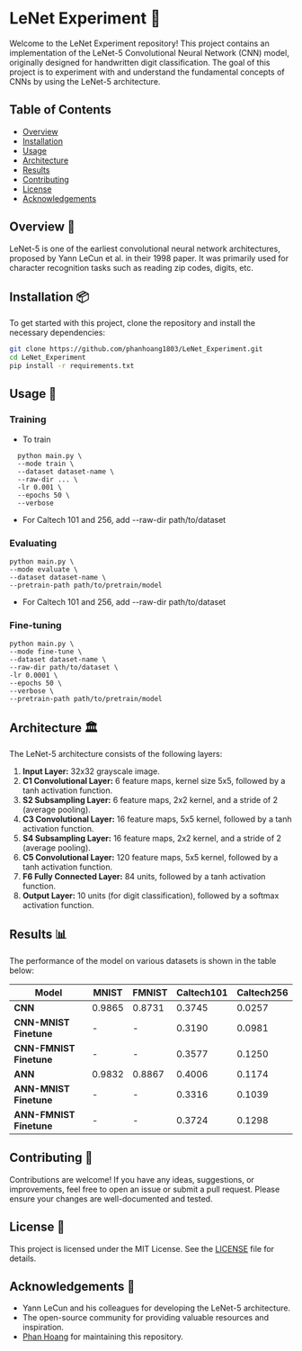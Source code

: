 # LeNet Experiment 🧪

Welcome to the LeNet Experiment repository! This project contains an implementation of the LeNet-5 Convolutional Neural Network (CNN) model, originally designed for handwritten digit classification. The goal of this project is to experiment with and understand the fundamental concepts of CNNs by using the LeNet-5 architecture.

## Table of Contents

- [Overview](#overview)
- [Installation](#installation)
- [Usage](#usage)
- [Architecture](#architecture)
- [Results](#results)
- [Contributing](#contributing)
- [License](#license)
- [Acknowledgements](#acknowledgements)

## Overview 📖

LeNet-5 is one of the earliest convolutional neural network architectures, proposed by Yann LeCun et al. in their 1998 paper. It was primarily used for character recognition tasks such as reading zip codes, digits, etc.

## Installation 📦

To get started with this project, clone the repository and install the necessary dependencies:

```sh
git clone https://github.com/phanhoang1803/LeNet_Experiment.git
cd LeNet_Experiment
pip install -r requirements.txt
```

## Usage 🚀

### Training
* To train
```Console
  python main.py \
  --mode train \
  --dataset dataset-name \
  --raw-dir ... \
  -lr 0.001 \
  --epochs 50 \
  --verbose
```
* For Caltech 101 and 256, add --raw-dir path/to/dataset

### Evaluating
```Console
python main.py \
--mode evaluate \
--dataset dataset-name \
--pretrain-path path/to/pretrain/model
```
* For Caltech 101 and 256, add --raw-dir path/to/dataset

### Fine-tuning
```Console
python main.py \
--mode fine-tune \
--dataset dataset-name \
--raw-dir path/to/dataset \
-lr 0.0001 \
--epochs 50 \
--verbose \
--pretrain-path path/to/pretrain/model 
```

## Architecture 🏛️

The LeNet-5 architecture consists of the following layers:

1. **Input Layer:** 32x32 grayscale image.
2. **C1 Convolutional Layer:** 6 feature maps, kernel size 5x5, followed by a tanh activation function.
3. **S2 Subsampling Layer:** 6 feature maps, 2x2 kernel, and a stride of 2 (average pooling).
4. **C3 Convolutional Layer:** 16 feature maps, 5x5 kernel, followed by a tanh activation function.
5. **S4 Subsampling Layer:** 16 feature maps, 2x2 kernel, and a stride of 2 (average pooling).
6. **C5 Convolutional Layer:** 120 feature maps, 5x5 kernel, followed by a tanh activation function.
7. **F6 Fully Connected Layer:** 84 units, followed by a tanh activation function.
8. **Output Layer:** 10 units (for digit classification), followed by a softmax activation function.

## Results 📊

The performance of the model on various datasets is shown in the table below:

| Model                 | MNIST      | FMNIST     | Caltech101 | Caltech256 |
|-----------------------|------------|------------|------------|------------|
| **CNN**               | 0.9865     | 0.8731     | 0.3745     | 0.0257     |
| **CNN-MNIST Finetune**| -          | -          | 0.3190     | 0.0981     |
| **CNN-FMNIST Finetune**| -          | -          | 0.3577     | 0.1250     |
| **ANN**               | 0.9832     | 0.8867     | 0.4006     | 0.1174     |
| **ANN-MNIST Finetune**| -          | -          | 0.3316     | 0.1039     |
| **ANN-FMNIST Finetune**| -          | -          | 0.3724     | 0.1298     |

## Contributing 🤝

Contributions are welcome! If you have any ideas, suggestions, or improvements, feel free to open an issue or submit a pull request. Please ensure your changes are well-documented and tested.

## License 📄

This project is licensed under the MIT License. See the [LICENSE](LICENSE) file for details.

## Acknowledgements 🙏

- Yann LeCun and his colleagues for developing the LeNet-5 architecture.
- The open-source community for providing valuable resources and inspiration.
- [Phan Hoang](https://github.com/phanhoang1803) for maintaining this repository.
